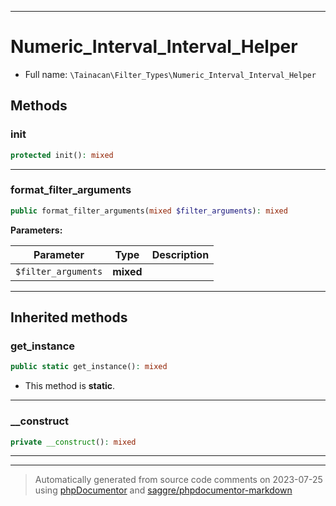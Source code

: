 ***

# Numeric_Interval_Interval_Helper





* Full name: `\Tainacan\Filter_Types\Numeric_Interval_Interval_Helper`




## Methods


### init



```php
protected init(): mixed
```











***

### format_filter_arguments



```php
public format_filter_arguments(mixed $filter_arguments): mixed
```








**Parameters:**

| Parameter | Type | Description |
|-----------|------|-------------|
| `$filter_arguments` | **mixed** |  |




***


## Inherited methods


### get_instance



```php
public static get_instance(): mixed
```



* This method is **static**.







***

### __construct



```php
private __construct(): mixed
```











***


***
> Automatically generated from source code comments on 2023-07-25 using [phpDocumentor](http://www.phpdoc.org/) and [saggre/phpdocumentor-markdown](https://github.com/Saggre/phpDocumentor-markdown)
